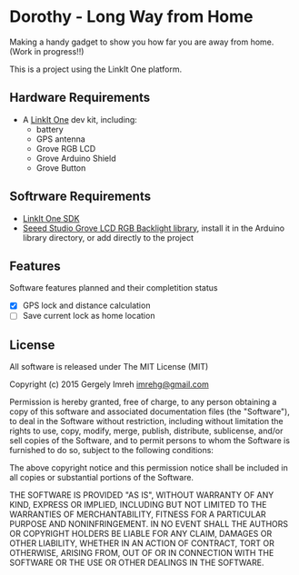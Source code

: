 # Dorothy - Long Way from Home

Making a handy gadget to show you how far you are away from home.
(Work in progress!!)

This is a project using the LinkIt One platform.

## Hardware Requirements

* A [LinkIt One](http://labs.mediatek.com/site/global/developer_tools/mediatek_linkit/whatis_linkit/index.gsp)
  dev kit, including:
  * battery
  * GPS antenna
  * Grove RGB LCD
  * Grove Arduino Shield
  * Grove Button 

## Softrware Requirements

* [LinkIt One SDK](http://labs.mediatek.com/site/global/developer_tools/mediatek_linkit/sdk_intro/index.gsp)
* [Seeed Studio Grove LCD RGB Backlight library](https://github.com/Seeed-Studio/Grove_LCD_RGB_Backlight),
  install it in the Arduino library directory, or add directly to the project

## Features

Software features planned and their completition status

- [x] GPS lock and distance calculation
- [ ] Save current lock as home location

## License

All software is released under The MIT License (MIT)

Copyright (c) 2015 Gergely Imreh <imrehg@gmail.com>

Permission is hereby granted, free of charge, to any person obtaining a copy
of this software and associated documentation files (the "Software"), to deal
in the Software without restriction, including without limitation the rights
to use, copy, modify, merge, publish, distribute, sublicense, and/or sell
copies of the Software, and to permit persons to whom the Software is
furnished to do so, subject to the following conditions:

The above copyright notice and this permission notice shall be included in
all copies or substantial portions of the Software.

THE SOFTWARE IS PROVIDED "AS IS", WITHOUT WARRANTY OF ANY KIND, EXPRESS OR
IMPLIED, INCLUDING BUT NOT LIMITED TO THE WARRANTIES OF MERCHANTABILITY,
FITNESS FOR A PARTICULAR PURPOSE AND NONINFRINGEMENT. IN NO EVENT SHALL THE
AUTHORS OR COPYRIGHT HOLDERS BE LIABLE FOR ANY CLAIM, DAMAGES OR OTHER
LIABILITY, WHETHER IN AN ACTION OF CONTRACT, TORT OR OTHERWISE, ARISING FROM,
OUT OF OR IN CONNECTION WITH THE SOFTWARE OR THE USE OR OTHER DEALINGS IN
THE SOFTWARE.
